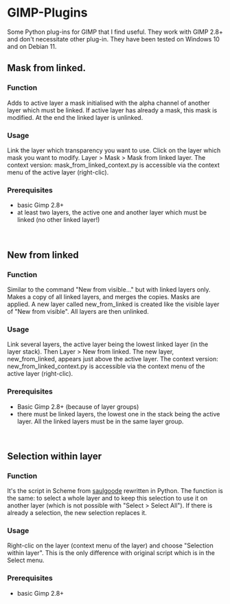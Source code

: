 # GIMP-Plugins
Some Python plug-ins for GIMP that I find useful. They work with GIMP 2.8+
and don't necessitate other plug-in. They have been tested on Windows 10 and
on Debian 11.
<br>

## Mask from linked.

### Function

Adds to active layer a mask initialised with the alpha channel of
another layer which must be linked.	 If active layer has already
a mask, this mask is modified. At the end the linked layer is unlinked.


### Usage

Link the layer which transparency you want to use.
Click on the layer which mask you want to modify.
Layer > Mask > Mask from linked layer.
The context version: mask_from_linked_context.py is accessible
via the context menu of the active layer (right-clic).


### Prerequisites
- basic Gimp 2.8+
- at least two layers, the active one and another layer which must be 
  linked (no other linked layer!)
<br>

## New from linked

### Function

Similar to the command "New from visible..." but with linked layers only. 
Makes a copy of all linked layers, and merges the copies. Masks are applied. 
A new layer called new_from_linked is created like the visible layer of "New 
from visible". All layers are then unlinked.

### Usage

Link several layers, the active layer being the lowest linked layer (in the 
layer stack). Then Layer > New from linked. The new layer, new_from_linked, appears 
just above the active layer. 
The context version: new_from_linked_context.py is accessible
via the context menu of the active layer (right-clic).

### Prerequisites
- Basic Gimp 2.8+ (because of layer groups)
- there must be linked layers, the lowest one in the stack being the active 
  layer. All the linked layers must be in the same layer group. 

<br>

## Selection within layer

### Function

It's the script in Scheme from [saulgoode](https://chiselapp.com/user/saulgoode/repository/script-fu/wiki?name=sg-select-within-layer) 
rewritten in Python. The function is the same: to select a whole layer and to keep this selection to use it on another layer (which is 
not possible with "Select > Select All"). 
If there is already a selection, the new selection replaces it.

### Usage

Right-clic on the layer (context menu of the layer) and choose "Selection within layer". This is
the only difference with original script which is in the Select menu.

### Prerequisites
- basic Gimp 2.8+

